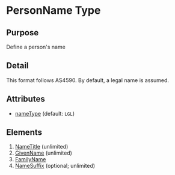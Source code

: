 # PersonName Type

## Purpose

Define a person's name

## Detail

This format follows AS4590. By default, a legal name is assumed.

## Attributes

- [nameType](PersonNameType.md) (default: `LGL`)

## Elements

1. [NameTitle](PersonNameTitle.md) (unlimited)
2. [GivenName](PersonNameGiven.md) (unlimited)
3. [FamilyName](PersonNameFamily.md)
4. [NameSuffix](PersonNameSuffix.md) (optional; unlimited)